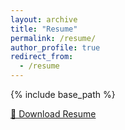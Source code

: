 ```yaml
---
layout: archive
title: "Resume"
permalink: /resume/
author_profile: true
redirect_from:
  - /resume
---
```


{% include base_path %}


[📂 Download Resume](https://charzharr.github.io/files/resume_2211.pdf)
